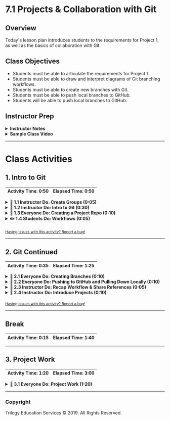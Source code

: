 # 7.1 Projects & Collaboration with Git

## Overview

Today's lesson plan introduces students to the requirements for Project 1, as well as the basics of collaboration with Git.

## Class Objectives

* Students must be able to articulate the requirements for Project 1.
* Students must be able to draw and interpret diagrams of Git branching workflows.
* Students must be able to create new branches with Git.
* Students must be able to push local branches to GitHub.
* Students will be able to push local branches to GitHub.

## Instructor Prep

<details>
    <summary><strong>Instructor Notes</strong></summary>

* It is highly recommended to request project proposals from students and then approve their proposals. Students will often struggle with finding data sources and in setting realistic goals, so use this as an opportunity to guide them to unique, interesting, and achievable projects.

* Install the appropriate text editor plugin to help visualize Git histories: [Git History](https://github.com/DonJayamanne/gitHistoryVSCode) in VS Code, [Git Time Machine](https://github.com/pidu/git-timemachine) for Sublime Text, and [git-time-machine](https://atom.io/packages/git-time-machine) for Atom.

* Be sure to refer to the [TimeTracker](TimeTracker.xlsx) to remain on time.

* Please reference our [Student FAQ](../../../05-Instructor-Resources/README.md#unit-07-project-1) for answers to questions frequently asked by students of this program. If you have any recommendations for additional questions, feel free to log an issue or a pull request with your desired additions.

* Be sure to send out the [Git Branching Workflow](http://nvie.com/posts/a-successful-git-branching-model/) before the end of class.

* Be sure to send out the [Visual Introduction to Git](https://medium.com/@ashk3l/a-visual-introduction-to-git-9fdca5d3b43a).

  * If possible, share the above links both _before_ today's class, and again at the end of it.

  * The Data Team is always on the lookout for awesome student projects. If one or more of the groups in your class submit an exceptional project that you feel would make a great example, please submit it using [the Data - Awesome Project Examples form](https://docs.google.com/forms/d/e/1FAIpQLScWybmWGqZ0LLLG5MTfk2i1F484oxSFE93Kb2Nk0AslT4guiA/viewform?usp=sf_link)!

* Lastly, as a reminder these slideshows are for instructor use only - when distributing slides to students, please first export the slides to a PDF file. You may then send out the PDF file.

</details>

<details>
    <summary><strong>Sample Class Video</strong></summary>

* To view an example class lecture visit (Note video may not reflect latest lesson plan): [Class Video](https://codingbootcamp.hosted.panopto.com/Panopto/Pages/Viewer.aspx?id=aa7716b0-36f5-4f5e-9c90-b3bb4648c749)

</details>

- - -

# Class Activities

## 1. Intro to Git

| Activity Time:       0:50 |  Elapsed Time:      0:50  |
|---------------------------|---------------------------|

<details>
    <summary><strong>📣 1.1 Instructor Do: Create Groups (0:05)</strong></summary>

* Open the [slideshow](https://drive.google.com/open?id=1mRDFqWhRCC6kxhzWoabFfe-wIbHfbQYmUXTcJ3AlODI) and use slides 1 - 3 to welcome the class.

* Greet the class, and explain that today is the first day of Project Week.

  * Congratulate the class on having made it this far!

* Explain that, over the next two class weeks, students will work in groups to find and analyze a data set of their choosing.

* Point out that this provides students an opportunity to practice both data analysis and collaborative workflows.

* Explain that the first half of today's class will focus on using Git for collaboration, and that students will have the second half to convene with their groups and start thinking about projects.

* Break students into their groups, and give them a few minutes to rearrange their seating before moving on.

</details>

<details>
    <summary><strong>📣 1.2 Instructor Do: Intro to Git (0:30)</strong></summary>

* Open the [slideshow](https://drive.google.com/open?id=1mRDFqWhRCC6kxhzWoabFfe-wIbHfbQYmUXTcJ3AlODI) and use slides 4 - 7 to introduce Git.

* **Files:** [Activities/01-Ins_Workflows/README.md](Activities/01-Ins_Workflows/README.md)

* **N.b.**: If teaching with VS Code, consider using the [Git History](https://marketplace.visualstudio.com/items?itemName=donjayamanne.githistory) extension to illustrate this section's concents.

![Visualizing Git histories with the Git History plugin](https://raw.githubusercontent.com/DonJayamanne/gitHistoryVSCode/main/images/gitLogv2.gif)

* Open the [Introduction to Git](Activities/01-Ins_Workflows/README.md) for reference.

  * Have your TAs send this file out to students, as well.

* As a review, ask a student to explain what Git is.

  * Git is a tool for saving our work as we develop a project.

  * Git keeps track of our work over time.

* Explain that, whenever we get another piece of a project working, we can save the change with Git.

  * This "save" is called a **commit**, and represents a "checkpoint" for our project.

![A commit is a lot like a changelog note](https://cdn-images-1.medium.com/max/1600/1*zj-d8TopjgBml2QVM-672w.jpeg)

* Explain that, if we break something in our code while developing, this system allows us to restore the working code from before.

  * Since Git remembers these “checkpoints,” we can work on several different concerns all at once.

* Present the following scenario. For our project, let's say on transportation, we need to add an analysis of Uber rider data.

  * If we decide to analyze the average age of riders, Git essentially allows us to write this code, and save it with the name: `age_analysis`.

  * This code is _different_ from the code we started with, and that it lives separately from it.

  * In this scenario, we have a version of the code, called `main`, which is the "main" version of our code; and a version, called `age_analysis`, which contains updates.

  * `age_analysis` is a branch based on the `main` branch. That is, it adds or modifies code currently in the main branch.

* Explain that each version of the code lives on a different **branch**.

  * A **branch** is essentially a history of changes.

  * In this case, the `age_analysis` branch **diverged** from the `main` branch.

* Take a moment to discuss the benefits of having a separate branch for analyzing Uber rider data.

  * It gives our collaborators a chance to review the branch for errors and offer suggestions.

  * After the proposed change has been reviewed, we can update `main` branch to include the changes in `age_analysis` by doing a **merge**.

* Explain that **merging** two branches turns them into one.

  * This is how we can work on new features or bugfixes without affecting the main code.

  * When the code in the new branch (`age_analysis`) is merged, it becomes part of the main code (`main`).

  * Collaborators also avoid stepping on each other's toes by working on different branches.

* Finally, take a moment to review Git's "Snapshot model":

> “...Git thinks of its data more like a set of snapshots of a miniature filesystem. Every time you commit, or save the state of your project in Git, it basically takes a picture of what all your files look like at that moment and stores a reference to that snapshot. To be efficient, if files have not changed, Git doesn’t store the file again, just a link to the previous identical file it has already stored. Git thinks about its data more like a stream of snapshots.”

![Git Snapshot Model](https://git-scm.com/book/en/v2/images/snapshots.png)

</details>

<details>
    <summary><strong>🎉 1.3 Everyone Do: Creating a Project Repo (0:10)</strong></summary>

* Open the [slideshow](https://drive.google.com/open?id=1mRDFqWhRCC6kxhzWoabFfe-wIbHfbQYmUXTcJ3AlODI) and use slides 8 - 11 to introduce this activity.

* Explain that we'll next set up a GitHub repository that students can use for their projects.

* Instruct groups to choose _one_ member to follow along with you. This will be the repo that the group shares through projects.

* Go to [GitHub](https://github.com/), and click on the plus button in the top right to create a new repo.

  ![Creating a new repo on GitHub.](Images/03-add-repo.png)

  * Fill out the fields on the new repo page.

  * Students _should_ initialize with a `.gitignore`.

  * Students should choose `Python` in the gitignore dropdown.

  * Students should edit the `.gitignore` file and add:

  ``` python
  # DS_Store
  .DS_Store
  ```

  ![New project configuration.](Images/03-new-project.png)

  * This is sufficient to create a repository that everyone can share.

* Instruct students in charge of creating their group's repository to send the remote URL (i.e., the link to the repo) to their teammates.

  * Team members will `git clone` this link.

* Explain that, by default, only the creator of the repo can push changes.

* Show how to "open up" the repo by adding **collaborators**.

  * Navigate to the repository settings.

  ![Repository settings](Images/03-settings.png)

  * Navigate to the collaborators tab, and enter your password when prompted.

  ![Repository collaborators](Images/03-collaborators.png)

  * From here, students can search for their teammates by username.

  ![Adding collaborators](Images/03-add-collaborator.png)

  * Everyone in each group should now be able to make changes to the shared repo.

* Remind students again that _everyone in the group must clone the new repository_.

  * Make sure that everyone has done this before moving on.

</details>

<details>
    <summary><strong>✏️ 1.4 Students Do: Workflows (0:05)</strong></summary>

* Open the [slideshow](https://drive.google.com/open?id=1mRDFqWhRCC6kxhzWoabFfe-wIbHfbQYmUXTcJ3AlODI) and use slides 12 - 14 to introduce this activity.

* **Files:** [Activities/02-Stu_Workflows/README.md](Activities/02-Stu_Workflows/README.md)

* In this activity, students will take a few minutes to review the concepts they have learned.

* At the completion of the activity, send students the [solution](Activities/02-Stu_Workflows/Solved/Solved.md).

</details>

<sub>[Having issues with this activity? Report a bug!](https://bit.ly/3dRHYev)</sub>

- - -

## 2. Git Continued

| Activity Time:       0:35 |  Elapsed Time:      1:25  |
|---------------------------|---------------------------|

<details>
    <summary><strong>🎉 2.1 Everyone Do: Creating Branches (0:10)</strong></summary>

* Open the [slideshow](https://drive.google.com/open?id=1mRDFqWhRCC6kxhzWoabFfe-wIbHfbQYmUXTcJ3AlODI) and use slides 15 and 16 to introduce this activity.

* **Files:**
  [Activities/03-Ins_Branches/Solved/BranchDemo.md](Activities/03-Ins_Branches/Solved/BranchDemo.md)

* Check for understanding before moving on.

  * Ask a student to explain the notion of branching.

  * Ask another student to provide two benefits of branching.

* Remind students to navigate into the project directory they just cloned from GitHub.

* Open up the [Branch Demo](Activities/03-Ins_Branches/Solved/BranchDemo.md) for reference.

* Step through each uncommented line in the demonstration.

  * Encourage your students to follow along with their own repositories.

* Explain that we first create a new file, and commit it on the `main` branch.

* Explain that we next create and **checkout** a new branch, on which to work on our data analysis.

  * Instruct students following along to add their name as a prefix when they create this branch, e.g.: `<student name>/data_analysis`.

* Explain that we can then commit files on this branch, _without affecting the code on `main`_.

  * To emphasize the point, ask a student to explain the difference between the code on `main` and that on `data_analysis`.

  * Instruct students to add and commit a text file containing their name to their new branch.

* Explain that, after working on the `data_analysis` branch, we can checkout main; update it with our changes to `data_analysis`; and then delete the `data_analysis` branch, if we don't plan to work on it anymore.

  * Point out that deleting branches like this isn't necessary.

* Take a moment to address any questions before moving on.

</details>

<details>
    <summary><strong>🎉 2.2 Everyone Do: Pushing to GitHub and Pulling Down Locally (0:10)</strong></summary>

* Open the [slideshow](https://drive.google.com/open?id=1mRDFqWhRCC6kxhzWoabFfe-wIbHfbQYmUXTcJ3AlODI) and use slides 17 - 19 to introduce this activity.

* Point out that, up until now, students' `data_analysis` branches aren't visible to their teammates—there's no way for their group members to see the work they've done.

* Explain that, in order to share work we do on branches, we can **push** code to from our computers to GitHub, after which our teammates can **pull** it from GitHub to their computers.

* Explain that there are two steps to push our local branch to GitHub.

* First, checkout the branch we want to push to GitHub

* Then, run: `git push origin <branch_name>`

  * Instruct the class to run this line to push their local branches to their shared repository.

* Explain that we have now pushed our local branch to GitHub, allowing our teammates to get access to it later.

* Explain that similarly, if our teammates push up branches, or changes to branches on the GitHub repo, we can pull these changes down to our local computers quickly and easily.

* After everyone has pushed to GitHub, instruct the class to checkout main, and then:

  * First, run `git pull`

  * Then, run `git checkout <branch_name>`, where `<branch_name>` is the name of one of their teammates' branches.

  * Give students a minute or two to verify that the code they checked out does indeed come from their teammate's branch.

* Point out that this allows us to easily share different versions of our code across workstations, and allows us to easily test those versions on our local computers.

</details>

<details>
    <summary><strong>📣 2.3 Instructor Do: Recap Workflow & Share References (0:05)</strong></summary>

* Open the [slideshow](https://drive.google.com/open?id=1mRDFqWhRCC6kxhzWoabFfe-wIbHfbQYmUXTcJ3AlODI) and use slides 20 and 21 to introduce this activity.

* **Files:** [Activities/03-Ins_Branches](Activities/03-Ins_Branches/Solved/BranchDemo.md)

* Take a moment to recap the basic steps of the Git Workflow.

* Review the steps laid out in the [Branch Workflow](Activities/03-Ins_Branches/Solved/BranchDemo.md) cheatsheet.

* Send out this cheatsheet, as well as the [Git Recipes](Supplemental/GitRecipes.md) document, before moving on.

</details>

<details>
    <strong><summary>📣 2.4 Instructor Do: Introduce Projects (0:10)</strong></summary>

* Open the [slideshow](https://drive.google.com/open?id=1mRDFqWhRCC6kxhzWoabFfe-wIbHfbQYmUXTcJ3AlODI) and use slides 21 - 37 to introduce projects guidelines.

  * Be sure to send out the Project's [Technical Requirements](ProjectGuidelines/TechnicalRequirements.md); the [Presentation Requirements](ProjectGuidelines/PresentationRequirements.md); and the [Projects Overview](ProjectGuidelines/README.md) after going through the slides.

* Point out that students will need a project to work on if they're to be able to practice Git!

* Take a moment to address any remaining student questions before dismissing the class for break.

</details>

<sub>[Having issues with this activity? Report a bug!](https://bit.ly/348lQIg)</sub>

- - -

## Break

| Activity Time:       0:15 |  Elapsed Time:      1:40  |
|---------------------------|---------------------------|

- - -

## 3. Project Work

| Activity Time:       1:20 |  Elapsed Time:      3:00  |
|---------------------------|---------------------------|

<details>
    <summary><strong>🎉 3.1 Everyone Do: Project Work (1:20)</strong></summary>

* Open the [slideshow](https://drive.google.com/open?id=1mRDFqWhRCC6kxhzWoabFfe-wIbHfbQYmUXTcJ3AlODI) and leave it on slide 39 while students work on their project proposal.

* Students should spend the remainder of class working with their groups to develop a project proposal.

* Be sure to walk around and offer advice on project scope; finding data sources; and what kinds of questions would be interesting, and realistic, for students to investigate.

</details>

- - -

### Copyright

Trilogy Education Services © 2019. All Rights Reserved.
